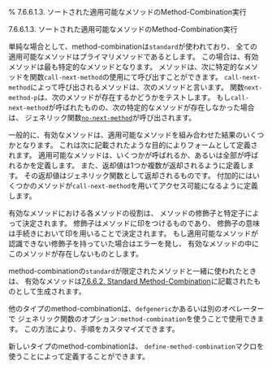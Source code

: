 % 7.6.6.1.3. ソートされた適用可能なメソッドのMethod-Combination実行

7.6.6.1.3. ソートされた適用可能なメソッドのMethod-Combination実行


単純な場合として、method-combinationは`standard`が使われており、
全ての適用可能なメソッドはプライマリメソッドであるとします。
この場合は、有効メソッドは最も特定的なメソッドとなります。
メソッドは、次に特定的なメソッドを関数`call-next-method`の使用にて呼び出すことができます。
`call-next-method`によって呼び出されるメソッドは、次のメソッドと言います。
関数`next-method-p`は、次のメソッドが存在するかどうかをテストします。
もし`call-next-method`が呼ばれたものの、次の特定的なメソッドが存在しなかった場合は、
ジェネリック関数[`no-next-method`](7.7.no-next-method.html)が呼び出されます。

一般的に、有効なメソッドは、適用可能なメソッドを組み合わせた結果のいくつかとなります。
これは次に記載されたような目的によりフォームとして定義されます。
適用可能なメソッドは、いくつかが呼ばれるか、あるいは全部が呼ばれるかを定義します。
また、返却値は1つか複数が返却されるように定義します。
その返却値はジェネリック関数として返却されるものです。
付加的にはいくつかのメソッドが`call-next-method`を用いてアクセス可能になるように定義します。

有効なメソッドにおける各メソッドの役割は、
メソッドの修飾子と特定子によって決定されます。
修飾子はメソッドに印をつけるものであり、
修飾子の意味は手続きにおいて印を用いることで決定されます。
もし適用可能なメソッドが認識できない修飾子を持っていた場合はエラーを発し、
有効なメソッドの中にこのメソッドが存在しないものとします。

method-combinationの`standard`が限定されたメソッドと一緒に使われたときは、
有効なメソッドは[7.6.6.2. Standard Method-Combination](7.6.6.2.html)に記載されたものとして生成されます。

他のタイプのmethod-combinationは、`defgeneric`かあるいは別のオペレーターで
ジェネリック関数のオプション`:method-combination`を使うことで使用できます。
この方法により、手順をカスタマイズできます。

新しいタイプのmethod-combinationは、
`define-method-combination`マクロを使うことによって定義することができます。

